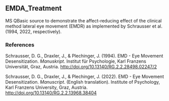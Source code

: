 ## EMDA_Treatment

MS QBasic source to demonstrate the affect-reducing effect of the clinical method lateral eye movement (EMDR) as implemented by Schrausser et al. (1994, 2022, respectively).

### References

Schrausser, D. G., Draxler, J., & Plechinger, J. (1994). EMD - Eye Movement Desensitization. *Manuskript*. Institut für Psychologie, Karl Franzens Universität, Graz, Austria. http://doi.org/10.13140/RG.2.2.28498.02247/2
 
Schrausser, D. G., Draxler, J., & Plechinger, J. (2022). EMD - Eye Movement Desensitization. *Manuscript*. (English translation). Institute of Psychology, Karl Franzens University, Graz, Austria. http://doi.org/10.13140/RG.2.2.13968.38404
